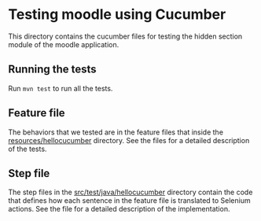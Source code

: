 # Testing moodle using Cucumber
This directory contains the cucumber files for testing the hidden section module of the moodle application.

## Running the tests
Run ```mvn test``` to run all the tests.

## Feature file
The behaviors that we tested are in the feature files that inside the [resources/hellocucumber](resources/hellocucumber) directory. See the files for a detailed description of the tests.

## Step file
The step files in the [src/test/java/hellocucumber](src/test/java/hellocucumber) directory contain the code that defines how each sentence in the feature file is translated to Selenium actions. See the file for a detailed description of the implementation.
